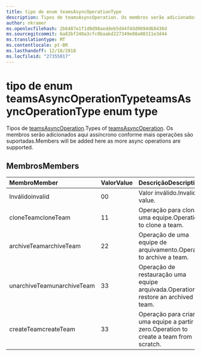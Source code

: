 ```yaml
---
title: tipo de enum teamsAsyncOperationType
description: Tipos de teamsAsyncOperation. Os membros serão adicionados aqui assíncrono conforme mais operações são suportadas.
author: nkramer
ms.openlocfilehash: 2b6487e1f1d0d98aeddeb5d44fddd9694d68436d
ms.sourcegitcommit: 6a82bf240a3cfc0baabd227349e08a08311e3d44
ms.translationtype: MT
ms.contentlocale: pt-BR
ms.lasthandoff: 12/18/2018
ms.locfileid: "27355017"
---
```

# <a name="teamsasyncoperationtype-enum-type"></a><span data-ttu-id="9b08d-104">tipo de enum teamsAsyncOperationType</span><span class="sxs-lookup"><span data-stu-id="9b08d-104">teamsAsyncOperationType enum type</span></span>



<span data-ttu-id="9b08d-105">Tipos de [teamsAsyncOperation](teamsasyncoperation.md).</span><span class="sxs-lookup"><span data-stu-id="9b08d-105">Types of [teamsAsyncOperation](teamsasyncoperation.md).</span></span> <span data-ttu-id="9b08d-106">Os membros serão adicionados aqui assíncrono conforme mais operações são suportadas.</span><span class="sxs-lookup"><span data-stu-id="9b08d-106">Members will be added here as more async operations are supported.</span></span>

## <a name="members"></a><span data-ttu-id="9b08d-107">Membros</span><span class="sxs-lookup"><span data-stu-id="9b08d-107">Members</span></span>

| <span data-ttu-id="9b08d-108">Membro</span><span class="sxs-lookup"><span data-stu-id="9b08d-108">Member</span></span> | <span data-ttu-id="9b08d-109">Valor</span><span class="sxs-lookup"><span data-stu-id="9b08d-109">Value</span></span>| <span data-ttu-id="9b08d-110">Descrição</span><span class="sxs-lookup"><span data-stu-id="9b08d-110">Description</span></span> |
|:---------------|:--------|:----------|
|<span data-ttu-id="9b08d-111">Inválido</span><span class="sxs-lookup"><span data-stu-id="9b08d-111">invalid</span></span>|<span data-ttu-id="9b08d-112">0</span><span class="sxs-lookup"><span data-stu-id="9b08d-112">0</span></span>|<span data-ttu-id="9b08d-113">Valor inválido.</span><span class="sxs-lookup"><span data-stu-id="9b08d-113">Invalid value.</span></span>|
|<span data-ttu-id="9b08d-114">cloneTeam</span><span class="sxs-lookup"><span data-stu-id="9b08d-114">cloneTeam</span></span>|<span data-ttu-id="9b08d-115">1</span><span class="sxs-lookup"><span data-stu-id="9b08d-115">1</span></span>|<span data-ttu-id="9b08d-116">Operação para clonar uma equipe.</span><span class="sxs-lookup"><span data-stu-id="9b08d-116">Operation to clone a team.</span></span>|
|<span data-ttu-id="9b08d-117">archiveTeam</span><span class="sxs-lookup"><span data-stu-id="9b08d-117">archiveTeam</span></span>|<span data-ttu-id="9b08d-118">2</span><span class="sxs-lookup"><span data-stu-id="9b08d-118">2</span></span>|<span data-ttu-id="9b08d-119">Operação de uma equipe de arquivamento.</span><span class="sxs-lookup"><span data-stu-id="9b08d-119">Operation to archive a team.</span></span>|
|<span data-ttu-id="9b08d-120">unarchiveTeam</span><span class="sxs-lookup"><span data-stu-id="9b08d-120">unarchiveTeam</span></span>|<span data-ttu-id="9b08d-121">3</span><span class="sxs-lookup"><span data-stu-id="9b08d-121">3</span></span>|<span data-ttu-id="9b08d-122">Operação de restauração uma equipe arquivada.</span><span class="sxs-lookup"><span data-stu-id="9b08d-122">Operation to restore an archived team.</span></span>|
|<span data-ttu-id="9b08d-123">createTeam</span><span class="sxs-lookup"><span data-stu-id="9b08d-123">createTeam</span></span>|<span data-ttu-id="9b08d-124">3</span><span class="sxs-lookup"><span data-stu-id="9b08d-124">3</span></span>|<span data-ttu-id="9b08d-125">Operação para criar uma equipe a partir do zero.</span><span class="sxs-lookup"><span data-stu-id="9b08d-125">Operation to create a team from scratch.</span></span>|

